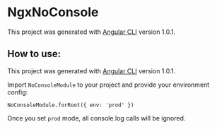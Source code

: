 # NgxNoConsole

This project was generated with [Angular CLI](https://github.com/angular/angular-cli) version 1.0.1.

## How to use:

This project was generated with [Angular CLI](https://github.com/angular/angular-cli) version 1.0.1.


Import `NoConsoleModule` to your project and provide your environment config:

`NoConsoleModule.forRoot({ env: 'prod' })`

Once you set `prod` mode, all console.log calls will be ignored. 


